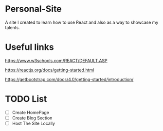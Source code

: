 # Personal-Site
A site I created to learn how to use React and also as a way to showcase my talents.

# Useful links
https://www.w3schools.com/REACT/DEFAULT.ASP

https://reactjs.org/docs/getting-started.html

https://getbootstrap.com/docs/4.0/getting-started/introduction/

# TODO List

- [ ] Create HomePage
- [ ] Create Blog Section
- [ ] Host The Site Locally
